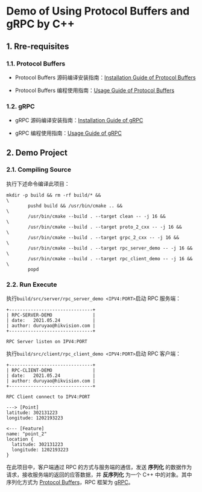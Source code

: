 # Demo of Using Protocol Buffers and gRPC by C++

## 1. Rre-requisites

### 1.1. Protocol Buffers

- Protocol Buffers 源码编译安装指南：[Installation Guide of Protocol Buffers](./doc/0-install-guide.md#1-protocol-buffers)

- Protocol Buffers 编程使用指南：[Usage Guide of Protocol Buffers](./doc/1-usage-guide.md#1-protocol-buffers)

### 1.2. gRPC

- gRPC 源码编译安装指南：[Installation Guide of gRPC](./doc/0-install-guide.md#2-dependents-of-grpc)

- gRPC 编程使用指南：[Usage Guide of gRPC](./doc/1-usage-guide.md#2-grpc)

## 2. Demo Project

### 2.1. Compiling Source

执行下述命令编译此项目：

```shell
mkdir -p build && rm -rf build/* &&                                     \
        pushd build && /usr/bin/cmake .. &&                             \
        /usr/bin/cmake --build . --target clean -- -j 16 &&             \
        /usr/bin/cmake --build . --target proto_2_cxx -- -j 16 &&       \
        /usr/bin/cmake --build . --target grpc_2_cxx -- -j 16 &&        \
        /usr/bin/cmake --build . --target rpc_server_demo -- -j 16 &&   \
        /usr/bin/cmake --build . --target rpc_client_demo -- -j 16 &&   \
        popd
```

### 2.2. Run Execute

执行`build/src/server/rpc_server_demo <IPV4:PORT>`启动 RPC 服务端：

```shell
+-------------------------------+
| RPC-SERVER-DEMO               |
| date:   2021.05.24            |
| author: duruyao@hikvision.com |
+-------------------------------+

RPC Server listen on IPV4:PORT
```

执行`build/src/client/rpc_client_demo <IPV4:PORT>`启动 RPC 客户端：

```shell
+-------------------------------+
| RPC-CLIENT-DEMO               |
| date:   2021.05.24            |
| author: duruyao@hikvision.com |
+-------------------------------+

RPC Client connect to IPV4:PORT

---> [Point]
latitude: 302131223
longitude: 1202193223

<--- [Feature]
name: "point_2"
location {
  latitude: 302131223
  longitude: 1202193223
}
```

在此项目中，客户端通过 RPC 的方式与服务端的通信，发送 **序列化** 的数据作为请求，接收服务端的返回的应答数据，并 **反序列化** 为一个 C++ 中的对象。其中序列化方式为 [Protocol Buffers](https://developers.google.com/protocol-buffers)，RPC 框架为 [gRPC](https://grpc.io/)。